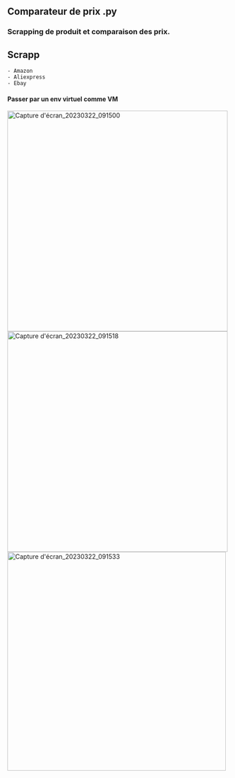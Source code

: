 ## Comparateur de prix .py

### Scrapping de produit et comparaison des prix.

## Scrapp

    - Amazon
    - Aliexpress
    - Ebay

#### Passer par un env virtuel comme VM


<img width="499" alt="Capture d'écran_20230322_091500" src="https://user-images.githubusercontent.com/61543927/226840798-690cbe0c-2c4e-495e-b361-176182685559.png">

<img width="499" alt="Capture d'écran_20230322_091518" src="https://user-images.githubusercontent.com/61543927/226840824-b24281f9-8465-4272-9ddd-d8b14aeae628.png">

<img width="495" alt="Capture d'écran_20230322_091533" src="https://user-images.githubusercontent.com/61543927/226840846-52d4b4d1-e001-415f-92c3-f0032a4190eb.png">
